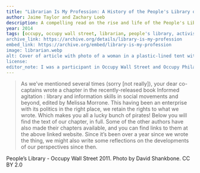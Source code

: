 ```yaml
---
title: "Librarian Is My Profession: A History of the People's Library of Occupy Wall Street"
author: Jaime Taylor and Zachary Loeb
description: A compelling read on the rise and life of the People's Library of Occupy Wall Street.
year: 2014
tags: [occupy, occupy wall street, librarian, people's library, activism, anarchism]
archive_link: https://archive.org/details/library-is-my-profession
embed_link: https://archive.org/embed/library-is-my-profession
image: librarian.webp
alt: Cover of article with photo of a woman in a plastic-lined tent with the sign stating LIBRARY above and books in tubs
license: 
editor_note: I was a participant in Occupy Wall Street and Occupy Philadelphia, and visited half a dozen other Occupy sites. The People's Library was one of my favorite places in OWS, and I enjoyed sitting and reading as well as talking with people there.
---
```


> As we’ve mentioned several times (sorry [not really]), your dear co-captains wrote a chapter in the recently-released book Informed agitation : library and information skills in social movements and beyond, edited by Melissa Morrone. This having been an enterprise with its politics in the right place, we retain the rights to what we wrote. Which makes you all a lucky bunch of pirates! Below you will find the text of our chapter, in full. Some of the other authors have also made their chapters available, and you can find links to them at the above linked website. Since it’s been over a year since we wrote the thing, we might also write some reflections on the developments of our perspectives since then.

People’s Library - Occupy Wall Street 2011. Photo by David Shankbone. CC BY 2.0

